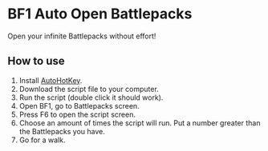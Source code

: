 # BF1 Auto Open Battlepacks

Open your infinite Battlepacks without effort!



## How to use

1. Install [AutoHotKey](https://www.autohotkey.com/).
2. Download the script file to your computer.
3. Run the script (double click it should work).
4. Open BF1, go to Battlepacks screen.
5. Press F6 to open the script screen.
6. Choose an amount of times the script will run. Put a number greater than the Battlepacks you have.
7. Go for a walk.
